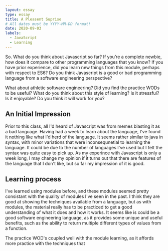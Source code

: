 ```yaml
---
layout: essay
type: essay
title: A Pleasent Suprise
# All dates must be YYYY-MM-DD format!
date: 2020-09-03
labels:
  - JavaScript
  - Learning
---
```


So. What do you think about Javascript so far? If you’re a complete newbie, how does it compare to other programming languages that you know? If you have prior experience, did you learn new things from this module, perhaps with respect to ES6? Do you think Javascript is a good or bad programming language from a software engineering perspective?

What about athletic software engineering? Did you find the practice WODs to be useful? What do you think about this style of learning? Is it stressful? Is it enjoyable? Do you think it will work for you?

## An Initial Impression

Prior to this class, all I'd heard of Javascript was from memes blasting it as a bad language. Having had a week to learn about the language, I've found it nothing like what I'd herd of the language. It seems rather similar to java in syntax, with minor variations that were inconsequnetial to learning the language. It could be due to the number of languages I've used but I felt the syntax was quite easy to pick up. As my experince with Javascript is only a week long, I may change my opinion if it turns out that there are features of the language that I don't like, but so far my impression of it is good. 

## Learning process

I've learned using modules before, and these modules seemed pretty consistant with the quality of modules I've seen in the past. I think they are good at showing the techniques available from a language, but as with modules, the material really has to be practiced to get a good understanding of what it does and how it works. It seems like is could be a good software engineering language, as it provides some unique and useful benefits, such as the ability to return multiple different types of values from a function. 

The practice WOD's coupled well with the module learning, as it affords more practice with the techniques that 
